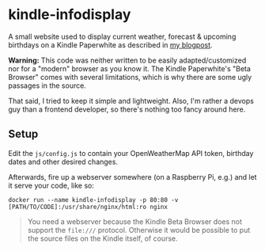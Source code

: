 # kindle-infodisplay

A small website used to display current weather, forecast & upcoming birthdays on a Kindle Paperwhite as described in [my blogpost](https://jaroz.ink/blog/infodisplay/).

**Warning:** This code was neither written to be easily adapted/customized nor for a "modern" browser as you know it. The Kindle Paperwhite's "Beta Browser" comes with several limitations, which is why there are some ugly passages in the source.

That said, I tried to keep it simple and lightweight. Also, I'm rather a devops guy than a frontend developer, so there's nothing too fancy around here.

## Setup

Edit the `js/config.js` to contain your OpenWeatherMap API token, birthday dates and other desired changes.

Afterwards, fire up a webserver somewhere (on a Raspberry Pi, e.g.) and let it serve your code, like so:

`docker run --name kindle-infodisplay -p 80:80 -v [PATH/TO/CODE]:/usr/share/nginx/html:ro nginx`

> You need a webserver because the Kindle Beta Browser does not support the `file:///` protocol. Otherwise it would be possible to put the source files on the Kindle itself, of course.
